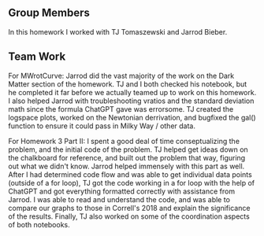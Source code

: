 ## Group Members
In this homework I worked with TJ Tomaszewski and Jarrod Bieber.

## Team Work
For MWrotCurve: Jarrod did the vast majority of the work on the Dark Matter section of the homework. TJ and I both checked his notebook, but he completed it far before we actually teamed up to work on this homework. I also helped Jarrod with troubleshooting vratios and the standard deviation math since the formula ChatGPT gave was errorsome. TJ created the logspace plots, worked on the Newtonian derrivation, and bugfixed the gal() function to ensure it could pass in Milky Way / other data.

For Homework 3 Part II: I spent a good deal of time conseptualizing the problem, and the initial code of the problem. TJ helped get ideas down on the chalkboard for reference, and built out the problem that way, figuring out what we didn't know. Jarrod helped immensely with this part as well. After I had determined code flow and was able to get individual data points (outside of a for loop), TJ got the code working in a for loop with the help of ChatGPT and got everything formatted correctly with assistance from Jarrod. I was able to read and understand the code, and was able to compare our graphs to those in Correll's 2018 and explain the significance of the results. Finally, TJ also worked on some of the coordination aspects of both notebooks.

